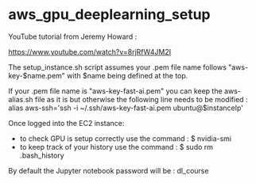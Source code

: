 # aws_gpu_deeplearning_setup

YouTube tutorial from Jeremy Howard :

https://www.youtube.com/watch?v=8rjRfW4JM2I

The setup_instance.sh script assumes your .pem file name follows "aws-key-$name.pem" with $name being defined at the top.

If your .pem file name is "aws-key-fast-ai.pem" you can keep the aws-alias.sh file as it is but otherwise the following line needs to be modified :
alias aws-ssh='ssh -i ~/.ssh/aws-key-fast-ai.pem ubuntu@$instanceIp'


Once logged into the EC2 instance:
- to check GPU is setup correctly use the command : $ nvidia-smi
- to keep track of your history use the command : $ sudo rm .bash_history


By default the Jupyter notebook password will be : dl_course
